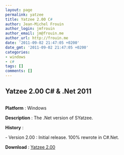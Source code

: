 ```yaml
---
layout: page
permalink: yatzee
title: Yatzee 2.00 C#
author: Jean-Michel Frouin
author_login: jmfrouin
author_email: jm@frouin.me
author_url: http://frouin.me
date: '2011-09-02 21:47:05 +0200'
date_gmt: '2011-09-02 21:47:05 +0200'
categories:
- windows
- c#
tags: []
comments: []
---
```

<h2>Yatzee 2.00 C# &amp; .Net 2011</h2>
<p><img class="aligncenter" alt="" src="http://frouin.me/images/softs/Yatzee2.PNG" /></p>
<p><b>Platform</b> : Windows</p>
<p><b>Description</b> : The .Net version of SYatzee.</p>
<!--more-->
<p><b>History</b> :</p>
<p>- Version 2.00 : Initial release. 100% rewrote in C#.Net.</p>
<p><b>Download</b> : <a class="link" href="http://frouin.me/Yatzee2/setup.exe">Yatzee 2.00</a></p>
<!-- Matomo -->
<script type="text/javascript">
  var _paq = window._paq || [];
  /* tracker methods like "setCustomDimension" should be called before "trackPageView" */
  _paq.push(['trackPageView']);
  _paq.push(['enableLinkTracking']);
  (function() {
    var u="//stats.frouin.me/";
    _paq.push(['setTrackerUrl', u+'matomo.php']);
    _paq.push(['setSiteId', '1']);
    var d=document, g=d.createElement('script'), s=d.getElementsByTagName('script')[0];
    g.type='text/javascript'; g.async=true; g.defer=true; g.src=u+'matomo.js'; s.parentNode.insertBefore(g,s);
  })();
</script>
<!-- End Matomo Code -->
